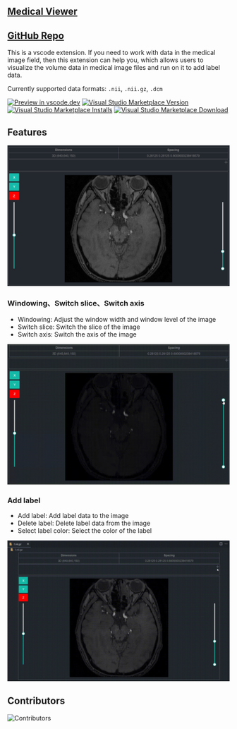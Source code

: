 ## [Medical Viewer](https://marketplace.visualstudio.com/items?itemName=dklsgui.medical-viewer)

## [GitHub Repo](https://github.com/dklsgui/MedicalViewer) 

This is a vscode extension. If you need to work with data in the medical image field, then this extension can help you, which allows users to visualize the volume data in medical image files and run on it to add label data. 

Currently supported data formats: `.nii`, `.nii.gz`, `.dcm`



[![Preview in vscode.dev](https://img.shields.io/badge/preview%20in-vscode.dev-blue)](https://marketplace.visualstudio.com/items?itemName=dklsgui.medical-viewer) [![Visual Studio Marketplace Version](https://img.shields.io/visual-studio-marketplace/v/dklsgui.medical-viewer)](https://marketplace.visualstudio.com/items?itemName=dklsgui.medical-viewer) [![Visual Studio Marketplace Installs](https://img.shields.io/visual-studio-marketplace/i/dklsgui.medical-viewer)](https://marketplace.visualstudio.com/items?itemName=dklsgui.medical-viewer) [![Visual Studio Marketplace Download](https://img.shields.io/visual-studio-marketplace/d/dklsgui.medical-viewer?color=%2345c017)](https://marketplace.visualstudio.com/items?itemName=dklsgui.medical-viewer)




## Features

![visualization](./screenshots/visualization.png)

###  Windowing、Switch slice、Switch axis
- Windowing: Adjust the window width and window level of the image
- Switch slice: Switch the slice of the image
- Switch axis: Switch the axis of the image

![Windowing and Switch slice and Switch axis](./screenshots/windowing_swicth-slice_switch-axis.gif)

### Add label
- Add label: Add label data to the image
- Delete label: Delete label data from the image
- Select label color: Select the color of the label

![add-label](./screenshots/add_label.gif)


## Contributors

![Contributors](https://contrib.rocks/image?repo=dklsgui/MedicalViewer&max=1000)